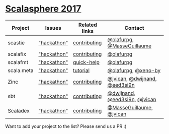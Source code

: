 # [Scalasphere 2017](http://scalasphere.org/)


| Project    | Issues                   | Related links                    | Contact                                                  |
| -------    | ------                   | -------------                    | -------                                                  |
| scastie    | ["hackathon"][scastie]   | [contributing][scastie-contrib]  | [@olafurpg][olafurpg], [@MasseGuillaume][MasseGuillaume] |
| scalafix   | ["hackathon"][scalafix]  | [contributing][scalafix-contrib] | [@olafurpg][olafurpg]                                    |
| scalafmt   | ["hackathon"][scalafmt]  | [quick-help][scalafmt-contrib]   | [@olafurpg][olafurpg]                                    |
| scala.meta | ["hackathon"][scalameta] | [tutorial][scalameta-contrib]    | [@olafurpg][olafurpg], [@xeno-by][xeno-by]               |
| Zinc    | ["hackathon"][zinc]   | [contributing][zinc-contrib]  | [@jvican][jvican], [@dwijnand][dwijnand], [@eed3si9n][eed3si9n] |
| sbt    | ["hackathon"][sbt]   | [contributing][sbt-contrib]  | [@dwijnand][dwijnand], [@eed3si9n][eed3si9n],  [@jvican][jvican] |
| Scaladex    | ["hackathon"][scaladex]   | [contributing][scaladex-contrib]  | [@MasseGuillaume][MasseGuillaume], [@jvican][jvican] |

Want to add your project to the list? Please send us a PR :)

[MasseGuillaume]: https://github.com/MasseGuillaume
[xeno-by]: https://github.com/xeno-by
[olafurpg]: https://github.com/olafurpg
[jvican]: https://github.com/jvican
[eed3si9n]: https://github.com/eed3si9n
[dwijnand]: https://github.com/dwijnand

[scalafmt]: https://github.com/olafurpg/scalafmt/labels/hackathon
[scalameta]: https://github.com/scalameta/scalameta/labels/hackathon
[scalafix]: https://github.com/scalacenter/scalafix/labels/hackathon
[scastie]: https://github.com/scalacenter/scastie/labels/hackathon
[zinc]: https://github.com/sbt/zinc/labels/hackathon
[scaladex]: https://github.com/scalacenter/scaladex/labels/hackathon
[sbt]: https://github.com/sbt/sbt/projects/3

[scastie-contrib]: https://github.com/scalacenter/scastie/blob/master/CONTRIBUTING.md
[scalafix-contrib]: https://github.com/scalacenter/scalafix/blob/master/CONTRIBUTING.md
[scalafmt-contrib]: https://github.com/olafurpg/scalafmt#quick-help
[scalameta-contrib]: http://scalameta.org/tutorial/
[zinc-contrib]: https://github.com/sbt/zinc/blob/1.0/CONTRIBUTING.md
[scaladex-contrib]: https://github.com/scalacenter/scaladex/blob/master/doc/dev/README.md
[sbt-contrib]: https://github.com/sbt/sbt/tree/0.13
